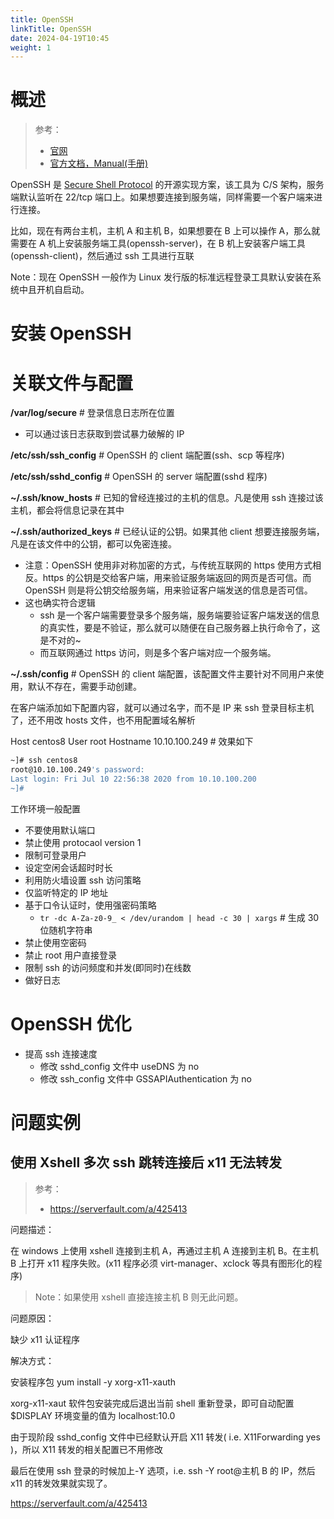```yaml
---
title: OpenSSH
linkTitle: OpenSSH
date: 2024-04-19T10:45
weight: 1
---
```


# 概述

> 参考：
>
> - [官网](https://www.openssh.com/)
> - [官方文档，Manual(手册)](https://www.openssh.com/manual.html)

OpenSSH 是 [Secure Shell Protocol](/docs/4.数据通信/Protocol/Secure%20Shell%20Protocol.md) 的开源实现方案，该工具为 C/S 架构，服务端默认监听在 22/tcp 端口上。如果想要连接到服务端，同样需要一个客户端来进行连接。

比如，现在有两台主机，主机 A 和主机 B，如果想要在 B 上可以操作 A，那么就需要在 A 机上安装服务端工具(openssh-server)，在 B 机上安装客户端工具(openssh-client)，然后通过 ssh 工具进行互联

Note：现在 OpenSSH 一般作为 Linux 发行版的标准远程登录工具默认安装在系统中且开机自启动。

# 安装 OpenSSH

# 关联文件与配置

**/var/log/secure** # 登录信息日志所在位置

- 可以通过该日志获取到尝试暴力破解的 IP

**/etc/ssh/ssh_config** # OpenSSH 的 client 端配置(ssh、scp 等程序)

**/etc/ssh/sshd_config** # OpenSSH 的 server 端配置(sshd 程序)

**~/.ssh/know_hosts** # 已知的曾经连接过的主机的信息。凡是使用 ssh 连接过该主机，都会将信息记录在其中

**~/.ssh/authorized_keys** # 已经认证的公钥。如果其他 client 想要连接服务端，凡是在该文件中的公钥，都可以免密连接。

- 注意：OpenSSH 使用非对称加密的方式，与传统互联网的 https 使用方式相反。https 的公钥是交给客户端，用来验证服务端返回的网页是否可信。而 OpenSSH 则是将公钥交给服务端，用来验证客户端发送的信息是否可信。
- 这也确实符合逻辑
  - ssh 是一个客户端需要登录多个服务端，服务端要验证客户端发送的信息的真实性，要是不验证，那么就可以随便在自己服务器上执行命令了，这是不对的~
  - 而互联网通过 https 访问，则是多个客户端对应一个服务端。

**~/.ssh/config** # OpenSSH 的 client 端配置，该配置文件主要针对不同用户来使用，默认不存在，需要手动创建。

在客户端添加如下配置内容，就可以通过名字，而不是 IP 来 ssh 登录目标主机了，还不用改 hosts 文件，也不用配置域名解析

Host centos8 User root Hostname 10.10.100.249 # 效果如下

```bash
~]# ssh centos8
root@10.10.100.249's password:
Last login: Fri Jul 10 22:56:38 2020 from 10.10.100.200
~]#
```

工作环境一般配置

- 不要使用默认端口
- 禁止使用 protocaol version 1
- 限制可登录用户
- 设定空闲会话超时时长
- 利用防火墙设置 ssh 访问策略
- 仅监听特定的 IP 地址
- 基于口令认证时，使用强密码策略
  - `tr -dc A-Za-z0-9_ < /dev/urandom | head -c 30 | xargs` # 生成 30 位随机字符串
- 禁止使用空密码
- 禁止 root 用户直接登录
- 限制 ssh 的访问频度和并发(即同时)在线数
- 做好日志

# OpenSSH 优化

- 提高 ssh 连接速度
  - 修改 sshd_config 文件中 useDNS 为 no
  - 修改 ssh_config 文件中 GSSAPIAuthentication 为 no

# 问题实例

## 使用 Xshell 多次 ssh 跳转连接后 x11 无法转发

> 参考：
>
> - <https://serverfault.com/a/425413>

问题描述：

在 windows 上使用 xshell 连接到主机 A，再通过主机 A 连接到主机 B。在主机 B 上打开 x11 程序失败。(x11 程序必须 virt-manager、xclock 等具有图形化的程序)

> Note：如果使用 xshell 直接连接主机 B 则无此问题。

问题原因：

缺少 x11 认证程序

解决方式：

安装程序包 yum install -y xorg-x11-xauth

xorg-x11-xaut 软件包安装完成后退出当前 shell 重新登录，即可自动配置$DISPLAY 环境变量的值为 localhost:10.0

由于现阶段 sshd_config 文件中已经默认开启 X11 转发( i.e. X11Forwarding yes )，所以 X11 转发的相关配置已不用修改

最后在使用 ssh 登录的时候加上-Y 选项，i.e. ssh -Y root@主机 B 的 IP，然后 x11 的转发效果就实现了。

<https://serverfault.com/a/425413>
